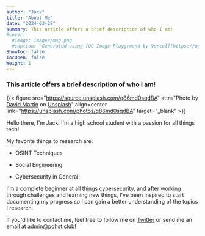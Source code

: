 ```yaml
---
author: "Jack"
title: "About Me"
date: "2024-03-28"
summary: This article offers a brief description of who I am!
#cover: 
  #image: images/msg.png
  #caption: "Generated using [OG Image Playground by Vercel](https://og-playground.vercel.app/)"
ShowToc: false
TocOpen: false
Weight: 1
---
```

###  This article offers a brief description of who I am! 

{{< figure src="https://source.unsplash.com/q86md0sqdBA" attr="Photo by [David Martin](https://unsplash.com/@davidmartinjr) on [Unsplash](https://unsplash.com/photos/cable-stayed-bridge-view-during-golden-hour-q86md0sqdBA)" align=center link="https://unsplash.com/photos/q86md0sqdBA" target="_blank" >}}

Hello there, I'm Jack! I'm a high school student with a passion for all things tech!

My favorite things to research are:

- OSINT Techniques 

- Social Engineering

- Cybersecurity in General!


I'm a complete beginner at all things cybersecurity, and after working through challenges and learning new things, I've been inspired to start documenting my progress so I can gain a better understanding of the topics I research. 



If you'd like to contact me, feel free to follow me on [Twitter](https://twitter.com/pohsterchild) or send me an email at [admin@pohst.club](maito:admin@pohst.club)!
